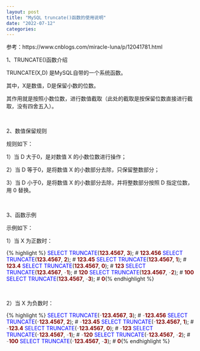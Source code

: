 ```yaml
---
layout: post
title: "MySQL truncate()函数的使用说明"
date: "2022-07-12"
categories: 
---
```

<p>参考：https://www.cnblogs.com/miracle-luna/p/12041781.html</p>

<p>1、TRUNCATE()函数介绍</p>

<p>TRUNCATE(X,D) 是MySQL自带的一个系统函数。</p>

<p>其中，X是数值，D是保留小数的位数。</p>

<p>其作用就是按照小数位数，进行数值截取（此处的截取是按保留位数直接进行截取，没有四舍五入）。</p>

<p>&nbsp;</p>

<p>2、数值保留规则</p>

<p>规则如下：</p>

<p>1）当 D 大于0，是对数值 X 的小数位数进行操作；</p>

<p>2）当 D 等于0，是将数值 X 的小数部分去除，只保留整数部分；</p>

<p>3）当 D 小于0，是将数值 X 的小数部分去除，并将整数部分按照 D 指定位数，用 0 替换。</p>

<p>&nbsp;</p>

<p>3、函数示例</p>

<p>示例如下：</p>

<p>1）当 X 为正数时：</p>

<div class="cnblogs_code">
{% highlight %}
<span style="color: rgba(0, 0, 255, 1)">SELECT</span> <span style="color: rgba(0, 0, 255, 1)">TRUNCATE</span>(<span style="color: rgba(128, 0, 0, 1); font-weight: bold">123.4567</span>, <span style="color: rgba(128, 0, 0, 1); font-weight: bold">3</span>);   # <span style="color: rgba(128, 0, 0, 1); font-weight: bold">123.456</span>
<span style="color: rgba(0, 0, 255, 1)">SELECT</span> <span style="color: rgba(0, 0, 255, 1)">TRUNCATE</span>(<span style="color: rgba(128, 0, 0, 1); font-weight: bold">123.4567</span>, <span style="color: rgba(128, 0, 0, 1); font-weight: bold">2</span>);   # <span style="color: rgba(128, 0, 0, 1); font-weight: bold">123.45</span>
<span style="color: rgba(0, 0, 255, 1)">SELECT</span> <span style="color: rgba(0, 0, 255, 1)">TRUNCATE</span>(<span style="color: rgba(128, 0, 0, 1); font-weight: bold">123.4567</span>, <span style="color: rgba(128, 0, 0, 1); font-weight: bold">1</span>);   # <span style="color: rgba(128, 0, 0, 1); font-weight: bold">123.4</span>
<span style="color: rgba(0, 0, 255, 1)">SELECT</span> <span style="color: rgba(0, 0, 255, 1)">TRUNCATE</span>(<span style="color: rgba(128, 0, 0, 1); font-weight: bold">123.4567</span>, <span style="color: rgba(128, 0, 0, 1); font-weight: bold">0</span>);   # <span style="color: rgba(128, 0, 0, 1); font-weight: bold">123</span>
<span style="color: rgba(0, 0, 255, 1)">SELECT</span> <span style="color: rgba(0, 0, 255, 1)">TRUNCATE</span>(<span style="color: rgba(128, 0, 0, 1); font-weight: bold">123.4567</span>, <span style="color: rgba(128, 128, 128, 1)">-</span><span style="color: rgba(128, 0, 0, 1); font-weight: bold">1</span>);  # <span style="color: rgba(128, 0, 0, 1); font-weight: bold">120</span>
<span style="color: rgba(0, 0, 255, 1)">SELECT</span> <span style="color: rgba(0, 0, 255, 1)">TRUNCATE</span>(<span style="color: rgba(128, 0, 0, 1); font-weight: bold">123.4567</span>, <span style="color: rgba(128, 128, 128, 1)">-</span><span style="color: rgba(128, 0, 0, 1); font-weight: bold">2</span>);  # <span style="color: rgba(128, 0, 0, 1); font-weight: bold">100</span>
<span style="color: rgba(0, 0, 255, 1)">SELECT</span> <span style="color: rgba(0, 0, 255, 1)">TRUNCATE</span>(<span style="color: rgba(128, 0, 0, 1); font-weight: bold">123.4567</span>, <span style="color: rgba(128, 128, 128, 1)">-</span><span style="color: rgba(128, 0, 0, 1); font-weight: bold">3</span>);  # <span style="color: rgba(128, 0, 0, 1); font-weight: bold">0</span>{% endhighlight %}
</div>

<p>&nbsp;</p>

<p>2）当 X 为负数时：</p>

<div class="cnblogs_code">
{% highlight %}
<span style="color: rgba(0, 0, 255, 1)">SELECT</span> <span style="color: rgba(0, 0, 255, 1)">TRUNCATE</span>(<span style="color: rgba(128, 128, 128, 1)">-</span><span style="color: rgba(128, 0, 0, 1); font-weight: bold">123.4567</span>, <span style="color: rgba(128, 0, 0, 1); font-weight: bold">3</span>);   # <span style="color: rgba(128, 128, 128, 1)">-</span><span style="color: rgba(128, 0, 0, 1); font-weight: bold">123.456</span>
<span style="color: rgba(0, 0, 255, 1)">SELECT</span> <span style="color: rgba(0, 0, 255, 1)">TRUNCATE</span>(<span style="color: rgba(128, 128, 128, 1)">-</span><span style="color: rgba(128, 0, 0, 1); font-weight: bold">123.4567</span>, <span style="color: rgba(128, 0, 0, 1); font-weight: bold">2</span>);   # <span style="color: rgba(128, 128, 128, 1)">-</span><span style="color: rgba(128, 0, 0, 1); font-weight: bold">123.45</span>
<span style="color: rgba(0, 0, 255, 1)">SELECT</span> <span style="color: rgba(0, 0, 255, 1)">TRUNCATE</span>(<span style="color: rgba(128, 128, 128, 1)">-</span><span style="color: rgba(128, 0, 0, 1); font-weight: bold">123.4567</span>, <span style="color: rgba(128, 0, 0, 1); font-weight: bold">1</span>);   # <span style="color: rgba(128, 128, 128, 1)">-</span><span style="color: rgba(128, 0, 0, 1); font-weight: bold">123.4</span>
<span style="color: rgba(0, 0, 255, 1)">SELECT</span> <span style="color: rgba(0, 0, 255, 1)">TRUNCATE</span>(<span style="color: rgba(128, 128, 128, 1)">-</span><span style="color: rgba(128, 0, 0, 1); font-weight: bold">123.4567</span>, <span style="color: rgba(128, 0, 0, 1); font-weight: bold">0</span>);   # <span style="color: rgba(128, 128, 128, 1)">-</span><span style="color: rgba(128, 0, 0, 1); font-weight: bold">123</span>
<span style="color: rgba(0, 0, 255, 1)">SELECT</span> <span style="color: rgba(0, 0, 255, 1)">TRUNCATE</span>(<span style="color: rgba(128, 128, 128, 1)">-</span><span style="color: rgba(128, 0, 0, 1); font-weight: bold">123.4567</span>, <span style="color: rgba(128, 128, 128, 1)">-</span><span style="color: rgba(128, 0, 0, 1); font-weight: bold">1</span>);  # <span style="color: rgba(128, 128, 128, 1)">-</span><span style="color: rgba(128, 0, 0, 1); font-weight: bold">120</span>
<span style="color: rgba(0, 0, 255, 1)">SELECT</span> <span style="color: rgba(0, 0, 255, 1)">TRUNCATE</span>(<span style="color: rgba(128, 128, 128, 1)">-</span><span style="color: rgba(128, 0, 0, 1); font-weight: bold">123.4567</span>, <span style="color: rgba(128, 128, 128, 1)">-</span><span style="color: rgba(128, 0, 0, 1); font-weight: bold">2</span>);  # <span style="color: rgba(128, 128, 128, 1)">-</span><span style="color: rgba(128, 0, 0, 1); font-weight: bold">100</span>
<span style="color: rgba(0, 0, 255, 1)">SELECT</span> <span style="color: rgba(0, 0, 255, 1)">TRUNCATE</span>(<span style="color: rgba(128, 128, 128, 1)">-</span><span style="color: rgba(128, 0, 0, 1); font-weight: bold">123.4567</span>, <span style="color: rgba(128, 128, 128, 1)">-</span><span style="color: rgba(128, 0, 0, 1); font-weight: bold">3</span>);  # <span style="color: rgba(128, 0, 0, 1); font-weight: bold">0</span>{% endhighlight %}
</div>

